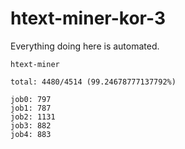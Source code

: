 # htext-miner-kor-3

Everything doing here is automated.

```
htext-miner

total: 4480/4514 (99.24678777137792%)

job0: 797
job1: 787
job2: 1131
job3: 882
job4: 883
```